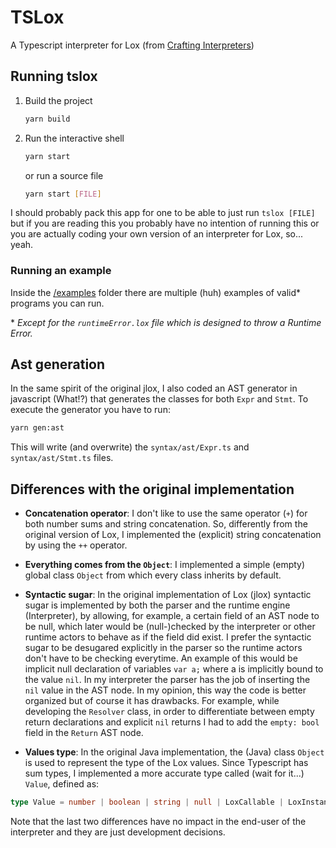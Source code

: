 # TSLox

A Typescript interpreter for Lox (from [Crafting Interpreters](https://craftinginterpreters.com/))

## Running tslox

1. Build the project

    ```bash
    yarn build
    ```

2. Run the interactive shell

    ```bash
    yarn start
    ```

    or run a source file

    ```bash
    yarn start [FILE]
    ```

I should probably pack this app for one to be able to just run `tslox [FILE]` but if you are reading this you probably have no intention of running this or you are actually coding your own version of an interpreter for Lox, so... yeah.

### Running an example

Inside the [/examples](/examples/) folder there are multiple (huh) examples of valid* programs you can run.

\* *Except for the `runtimeError.lox` file which is designed to throw a Runtime Error.*

## Ast generation

In the same spirit of the original jlox, I also coded an AST generator in javascript (What!?) that generates the classes for both `Expr` and `Stmt`. To execute the generator you have to run:

```bash
yarn gen:ast
```

This will write (and overwrite) the `syntax/ast/Expr.ts` and `syntax/ast/Stmt.ts` files.

## Differences with the original implementation

- **Concatenation operator**: I don't like to use the same operator (`+`) for both number sums
and string concatenation. So, differently from the original version of Lox, I implemented the
(explicit) string concatenation by using the `++` operator.

- **Everything comes from the `Object`**: I implemented a simple (empty) global class `Object` from which
every class inherits by default.

- **Syntactic sugar**: In the original implementation of Lox (jlox) syntactic sugar is implemented by both the parser and the runtime engine (Interpreter), by allowing, for example, a certain field of an AST node to be null, which later would be (null-)checked
by the interpreter or other runtime actors to behave as if the field did exist. I prefer
the syntactic sugar to be desugared explicitly in the parser so the runtime actors don't have to be checking everytime. An example of this would be implicit null declaration of variables `var a;` where a is implicitly bound to the value `nil`. In my interpreter the parser has the job of inserting the `nil` value in the AST node. In my opinion, this way the code is better organized but of course it has drawbacks. For example, while developing the `Resolver` class, in order to differentiate between empty return declarations and explicit `nil` returns I had to add the `empty: bool` field in the `Return` AST node.

- **Values type**: In the original Java implementation, the (Java) class `Object` is used to represent the type of the Lox values. Since Typescript has sum types, I implemented a more accurate type called (wait for it...) `Value`, defined as:

```ts
type Value = number | boolean | string | null | LoxCallable | LoxInstance;
```

Note that the last two differences have no impact in the end-user of the interpreter and they are just development decisions.
